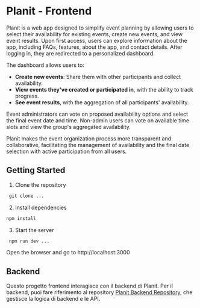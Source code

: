 # Planit - Frontend

Planit is a web app designed to simplify event planning by allowing users to select their availability for existing events, create new events, and view event results. Upon first access, users can explore information about the app, including FAQs, features, about the app, and contact details. After logging in, they are redirected to a personalized dashboard.

The dashboard allows users to:
- **Create new events**: Share them with other participants and collect availability.
- **View events they've created or participated in**, with the ability to track progress.
- **See event results**, with the aggregation of all participants' availability.

Event administrators can vote on proposed availability options and select the final event date and time. Non-admin users can vote on available time slots and view the group's aggregated availability.

Planit makes the event organization process more transparent and collaborative, facilitating the management of availability and the final date selection with active participation from all users.
## Getting Started

1. Clone the repository
 ```cmd
  git clone ...
  ```
2. Install dependencies
  ```cmd
  npm install
  ```
3. Start the server
  ```cmd
   npm run dev ...
  ```
Open the browser and go to http://localhost:3000

## Backend
Questo progetto frontend interagisce con il backend di Planit. Per il backend, puoi fare riferimento al repository [Planit Backend Repository](https://github.com/isabella-capp/planit-be), che gestisce la logica di backend e le API.


